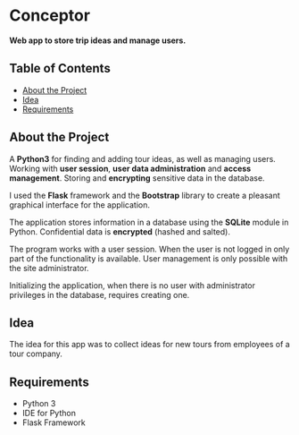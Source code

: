 # Conceptor
**Web app to store trip ideas and manage users.**
## Table of Contents

- [About the Project](#about-the-project)
- [Idea](#idea)
- [Requirements](#requirements)


## About the Project

A **Python3**  for finding and adding tour ideas, as well as managing users. Working with **user session**, **user data administration** and **access management**. Storing and **encrypting** sensitive data in the database.

I used the **Flask** framework and the **Bootstrap** library to create a pleasant graphical interface for the application. 

The application stores information in a database using the **SQLite** module in Python. Confidential data is **encrypted** (hashed and salted).

The program works with a user session. When the user is not logged in only part of the functionality is available. User management is only possible with the site administrator.

Initializing the application, when there is no user with administrator privileges in the database, requires creating one.

## Idea
The idea for this app was to collect ideas for new tours from employees of a tour company.  

## Requirements

- Python 3
- IDE for Python
- Flask Framework
